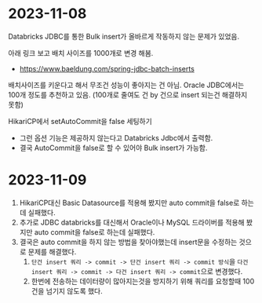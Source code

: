 # 2023-11-08

Databricks JDBC를 통한 Bulk insert가 올바르게 작동하지 않는 문제가 있었음.

아래 링크 보고 배치 사이즈를 1000개로 변경 해봄.
- https://www.baeldung.com/spring-jdbc-batch-inserts

배치사이즈를 키운다고 해서 무조건 성능이 좋아지는 건 아님. Oracle JDBC에서는 100개 정도를 추천하고 있음. (100개로 줄여도 건 by 건으로 insert 되는건 해결하지 못함)

HikariCP에서 setAutoCommit을 false 세팅하기
- 그런 옵션 기능은 제공하지 않는다고 Databricks Jdbc에서 출력함.
- 결국 AutoCommit을 false로 할 수 있어야 Bulk insert가 가능함. 

# 2023-11-09

1. HikariCP대신 Basic Datasource를 적용해 봤지만 auto commit을 false로 하는데 실패했다.
2. 추가로 JDBC databricks를 대신해서 Oracle이나 MySQL 드라이버를 적용해 봤지만 auto commit을 false로 하는데 실패했다.
3. 결국은 auto commit을 하지 않는 방법을 찾아야했는데 insert문을 수정하는 것으로 문제를 해결했다.
   1. `단건 insert 쿼리 -> commit -> 단건 insert 쿼리 -> commit 방식`을 `다건 insert 쿼리 -> commit -> 다건 insert 쿼리 -> commit`으로 변경했다.
   2. 한번에 전송하는 데이터량이 많아지는것을 방지하기 위해 쿼리를 요청할때 100건을 넘기지 않도록 했다.